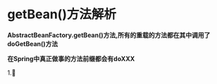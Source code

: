 #  getBean()方法解析

**AbstractBeanFactory.getBean()方法,所有的重载的方法都在其中调用了doGetBean()方法**   

**在Spring中真正做事的方法前缀都会有doXXX**

1.
